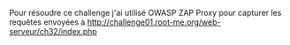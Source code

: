 Pour résoudre ce challenge j'ai utilisé OWASP ZAP Proxy pour capturer les requêtes envoyées à http://challenge01.root-me.org/web-serveur/ch32/index.php
